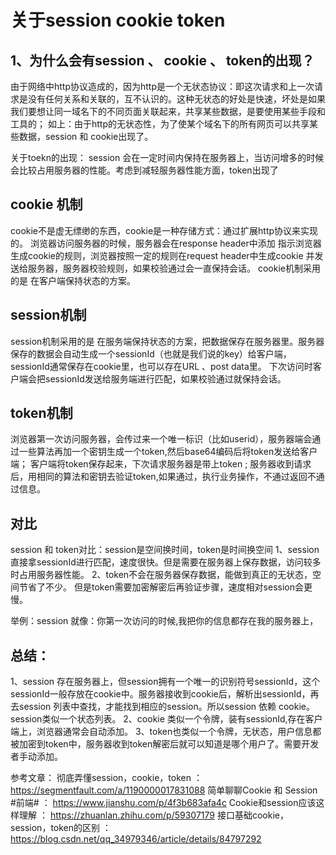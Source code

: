 # 关于session cookie token

## 1、为什么会有session 、 cookie 、 token的出现？

由于网络中http协议造成的，因为http是一个无状态协议：即这次请求和上一次请求是没有任何关系和关联的，互不认识的。这种无状态的好处是快速，坏处是如果我们要想让同一域名下的不同页面关联起来，共享某些数据，是要使用某些手段和工具的；
如上：由于http的无状态性，为了使某个域名下的所有网页可以共享某些数据，session 和 cookie出现了。

关于toekn的出现：
session 会在一定时间内保持在服务器上，当访问增多的时候会比较占用服务器的性能。考虑到减轻服务器性能方面，token出现了

## cookie 机制

cookie不是虚无缥缈的东西，cookie是一种存储方式：通过扩展http协议来实现的。
浏览器访问服务器的时候，服务器会在response header中添加 指示浏览器生成cookie的规则，浏览器按照一定的规则在request header中生成cookie 并发送给服务器，服务器校验规则，如果校验通过会一直保持会话。
cookie机制采用的是 在客户端保持状态的方案。

## session机制

session机制采用的是 在服务端保持状态的方案，把数据保存在服务器里。服务器保存的数据会自动生成一个sessionId（也就是我们说的key）给客户端，sessionId通常保存在cookie里，也可以存在URL 、post data里。
下次访问时客户端会把sessionId发送给服务端进行匹配，如果校验通过就保持会话。

## token机制

浏览器第一次访问服务器，会传过来一个唯一标识（比如userid），服务器端会通过一些算法再加一个密钥生成一个token,然后base64编码后将token发送给客户端；  客户端将token保存起来，下次请求服务器是带上token ; 服务器收到请求后，用相同的算法和密钥去验证token,如果通过，执行业务操作，不通过返回不通过信息。

## 对比

session 和 token对比：session是空间换时间，token是时间换空间
1、session直接拿sessionId进行匹配，速度很快。但是需要在服务器上保存数据，访问较多时占用服务器性能。
2、token不会在服务器保存数据，能做到真正的无状态，空间节省了不少。 但是token需要加密解密后再验证步骤，速度相对session会更慢。

举例：session 就像：你第一次访问的时候,我把你的信息都存在我的服务器上，

## 总结：

1、session 存在服务器上，但session拥有一个唯一的识别符号sessionId，这个sessionId一般存放在cookie中。服务器接收到cookie后，解析出sessionId，再去session 列表中查找，才能找到相应的session。所以session 依赖 cookie。session类似一个状态列表。
2、cookie 类似一个令牌，装有sessionId,存在客户端上，浏览器通常会自动添加。
3、token也类似一个令牌，无状态，用户信息都被加密到token中，服务器收到token解密后就可以知道是哪个用户了。需要开发者手动添加。

参考文章：
彻底弄懂session，cookie，token ： <https://segmentfault.com/a/1190000017831088>
简单聊聊Cookie 和 Session #前端#  ： <https://www.jianshu.com/p/4f3b683afa4c>
Cookie和session应该这样理解 ： <https://zhuanlan.zhihu.com/p/59307179>
接口基础cookie， session，token的区别   ： <https://blog.csdn.net/qq_34979346/article/details/84797292>
